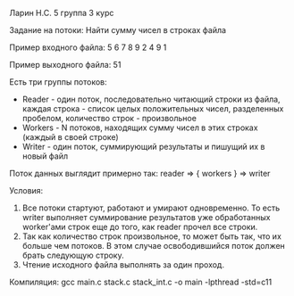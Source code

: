 Ларин Н.С. 5 группа 3 курс


Задание на потоки:
Найти сумму чисел в строках файла

Пример входного файла:
5 6 7 8
9 2
4 9 1

Пример выходного файла:
51

Есть три группы потоков:
- Reader - один поток, последовательно читающий строки из файла, каждая строка - список целых положительных чисел, разделенных пробелом, количество строк - произвольное
- Workers - N потоков, находящих сумму чисел в этих строках (каждый в своей строке)
- Writer - один поток, суммирующий результаты и пишущий их в новый файл

Поток данных выглядит примерно так: reader => { workers } => writer

Условия:
1. Все потоки стартуют, работают и умирают одновременно. То есть writer выполняет суммирование результатов уже обработанных worker'ами строк еще до того, как reader прочел все строки.
3. Так как количество строк произвольное, то может быть так, что их больше чем потоков. В этом случае освободившийся поток должен брать следующую строку.
4. Чтение исходного файла выполнять за один проход.


Компиляция:
gcc main.c stack.c stack_int.c -o main -lpthread -std=c11
